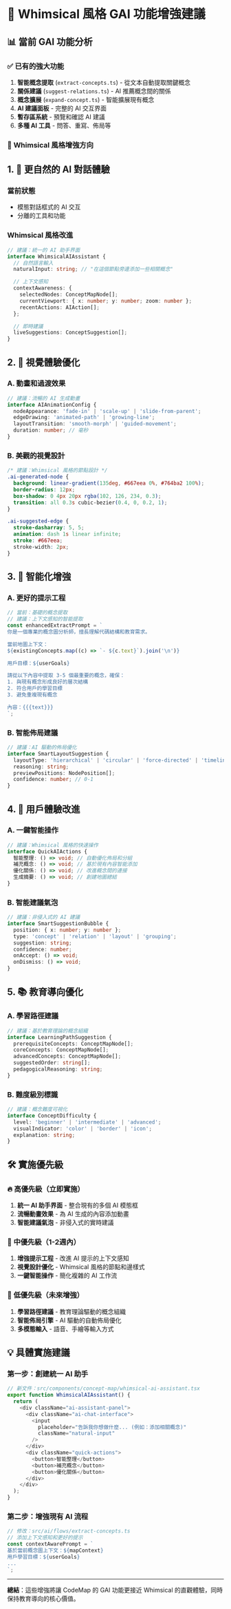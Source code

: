 # 🎨 Whimsical 風格 GAI 功能增強建議

## 📊 當前 GAI 功能分析

### ✅ **已有的強大功能**

1. **智能概念提取** (`extract-concepts.ts`) - 從文本自動提取關鍵概念
2. **關係建議** (`suggest-relations.ts`) - AI 推薦概念間的關係
3. **概念擴展** (`expand-concept.ts`) - 智能擴展現有概念
4. **AI 建議面板** - 完整的 AI 交互界面
5. **暫存區系統** - 預覽和確認 AI 建議
6. **多種 AI 工具** - 問答、重寫、佈局等

### 🎯 **Whimsical 風格增強方向**

## 1. 🌟 **更自然的 AI 對話體驗**

### 當前狀態

- 模態對話框式的 AI 交互
- 分離的工具和功能

### Whimsical 風格改進

```typescript
// 建議：統一的 AI 助手界面
interface WhimsicalAIAssistant {
  // 自然語言輸入
  naturalInput: string; // "在這個節點旁邊添加一些相關概念"

  // 上下文感知
  contextAwareness: {
    selectedNodes: ConceptMapNode[];
    currentViewport: { x: number; y: number; zoom: number };
    recentActions: AIAction[];
  };

  // 即時建議
  liveSuggestions: ConceptSuggestion[];
}
```

## 2. 🎨 **視覺體驗優化**

### A. 動畫和過渡效果

```typescript
// 建議：流暢的 AI 生成動畫
interface AIAnimationConfig {
  nodeAppearance: 'fade-in' | 'scale-up' | 'slide-from-parent';
  edgeDrawing: 'animated-path' | 'growing-line';
  layoutTransition: 'smooth-morph' | 'guided-movement';
  duration: number; // 毫秒
}
```

### B. 美觀的視覺設計

```css
/* 建議：Whimsical 風格的節點設計 */
.ai-generated-node {
  background: linear-gradient(135deg, #667eea 0%, #764ba2 100%);
  border-radius: 12px;
  box-shadow: 0 4px 20px rgba(102, 126, 234, 0.3);
  transition: all 0.3s cubic-bezier(0.4, 0, 0.2, 1);
}

.ai-suggested-edge {
  stroke-dasharray: 5, 5;
  animation: dash 1s linear infinite;
  stroke: #667eea;
  stroke-width: 2px;
}
```

## 3. 🧠 **智能化增強**

### A. 更好的提示工程

```typescript
// 當前：基礎的概念提取
// 建議：上下文感知的智能提取
const enhancedExtractPrompt = `
你是一個專業的概念圖分析師，擅長理解代碼結構和教育需求。

當前地圖上下文：
${existingConcepts.map((c) => `- ${c.text}`).join('\n')}

用戶目標：${userGoals}

請從以下內容中提取 3-5 個最重要的概念，確保：
1. 與現有概念形成良好的層次結構
2. 符合用戶的學習目標
3. 避免重複現有概念

內容：{{{text}}}
`;
```

### B. 智能佈局建議

```typescript
// 建議：AI 驅動的佈局優化
interface SmartLayoutSuggestion {
  layoutType: 'hierarchical' | 'circular' | 'force-directed' | 'timeline';
  reasoning: string;
  previewPositions: NodePosition[];
  confidence: number; // 0-1
}
```

## 4. 🚀 **用戶體驗改進**

### A. 一鍵智能操作

```typescript
// 建議：Whimsical 風格的快速操作
interface QuickAIActions {
  智能整理: () => void; // 自動優化佈局和分組
  補充概念: () => void; // 基於現有內容智能添加
  優化關係: () => void; // 改進概念間的連接
  生成摘要: () => void; // 創建地圖總結
}
```

### B. 智能建議氣泡

```typescript
// 建議：非侵入式的 AI 建議
interface SmartSuggestionBubble {
  position: { x: number; y: number };
  type: 'concept' | 'relation' | 'layout' | 'grouping';
  suggestion: string;
  confidence: number;
  onAccept: () => void;
  onDismiss: () => void;
}
```

## 5. 📚 **教育導向優化**

### A. 學習路徑建議

```typescript
// 建議：基於教育理論的概念組織
interface LearningPathSuggestion {
  prerequisiteConcepts: ConceptMapNode[];
  coreConcepts: ConceptMapNode[];
  advancedConcepts: ConceptMapNode[];
  suggestedOrder: string[];
  pedagogicalReasoning: string;
}
```

### B. 難度級別標識

```typescript
// 建議：概念難度可視化
interface ConceptDifficulty {
  level: 'beginner' | 'intermediate' | 'advanced';
  visualIndicator: 'color' | 'border' | 'icon';
  explanation: string;
}
```

## 🛠️ **實施優先級**

### 🔥 **高優先級（立即實施）**

1. **統一 AI 助手界面** - 整合現有的多個 AI 模態框
2. **流暢動畫效果** - 為 AI 生成的內容添加動畫
3. **智能建議氣泡** - 非侵入式的實時建議

### 🔶 **中優先級（1-2週內）**

1. **增強提示工程** - 改進 AI 提示的上下文感知
2. **視覺設計優化** - Whimsical 風格的節點和邊樣式
3. **一鍵智能操作** - 簡化複雜的 AI 工作流

### 🔵 **低優先級（未來增強）**

1. **學習路徑建議** - 教育理論驅動的概念組織
2. **智能佈局引擎** - AI 驅動的自動佈局優化
3. **多模態輸入** - 語音、手繪等輸入方式

## 💡 **具體實施建議**

### 第一步：創建統一 AI 助手

```typescript
// 新文件：src/components/concept-map/whimsical-ai-assistant.tsx
export function WhimsicalAIAssistant() {
  return (
    <div className="ai-assistant-panel">
      <div className="ai-chat-interface">
        <input
          placeholder="告訴我你想做什麼... (例如：添加相關概念)"
          className="natural-input"
        />
      </div>
      <div className="quick-actions">
        <button>智能整理</button>
        <button>補充概念</button>
        <button>優化關係</button>
      </div>
    </div>
  );
}
```

### 第二步：增強現有 AI 流程

```typescript
// 修改：src/ai/flows/extract-concepts.ts
// 添加上下文感知和更好的提示
const contextAwarePrompt = `
基於當前概念圖上下文：${mapContext}
用戶學習目標：${userGoals}
...
`;
```

---

**總結**：這些增強將讓 CodeMap 的 GAI 功能更接近 Whimsical 的直觀體驗，同時保持教育導向的核心價值。
